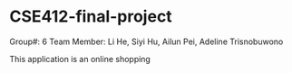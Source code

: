 # CSE412-final-project
Group#: 6
Team Member: Li He, Siyi Hu, Ailun Pei, Adeline Trisnobuwono

This application is an online shopping
